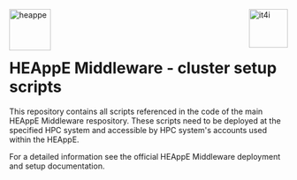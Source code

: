 <img src="https://code.it4i.cz/ADAS/HEAppE/Middleware/-/wikis/uploads/a2477b110aa6b992103972748944854a/HEAppE_seda.png" alt="heappe" height="75" align="left"/>
<img src="https://code.it4i.cz/ADAS/HEAppE/Middleware/-/wikis/uploads/daff3c4fcf40f18878bf0f42a79fa85f/it4i-logo-new.png" alt="it4i" height="70" align="right"/>
<br/><br/><br/>

# HEAppE Middleware - cluster setup scripts
This repository contains all scripts referenced in the code of the main HEAppE Middleware respository. These scripts need to be deployed at the specified HPC system and accessible by HPC system's accounts used within the HEAppE. 

For a detailed information see the official HEAppE Middleware deployment and setup documentation. 
